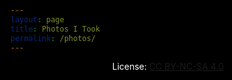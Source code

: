 ```yaml
---
layout: page
title: Photos I Took
permalink: /photos/
---
```

<script src="/assets/images.js"></script>

<style>
    /* no scroll bar */
    ::-webkit-scrollbar {
        display: none;
    }

    /* dark theme baby */
    body {
        background: rgba(0,0,0,0) !important;
    }
    html {
        background: #000;
    }
    h1, h2, h3 {
        color: #FFF !important;
    }
    a {
        white-space: nowrap !important;
    }
    .wrapper-footer {
        background: #222 !important;
    }

    /* filter */
    #filter {
        background-image: url(/images/grain.png);
        background-size: 400px 400px;
        height: 0%;
        height: calc(100% - 111px);
        margin-top: 111px;
        width: 100%;
        position: absolute;
        top: 0;
        left: 0;
        opacity: 1;
        filter: contrast(1.5);
        mix-blend-mode: overlay !important;
    }
    @media screen#filter {
    mix-blend-mode: normal !important;
    }
    /* styling photo list */
    #photo-list {
        width: 100%;
        width: calc(100% + 20px);
        margin-top: -30px;
        margin-left: -10px;
    }
    .photo-children {
        max-width: 666px;
        text-align: center;
        margin: auto;
        margin-top: 50px;
        margin-bottom: 50px;
    }
    .photo-children>p{
        margin: 0;
        text-align: center;
        color: #aaa;
        font-size: 80%;
        padding: 0 20px;
    }
    .photo-des{
        opacity: 0.999;
    }
    .photo-date{
        font-size: 50%;
        opacity: 0.5;
        margin-top: 2px;
    }
    .photo-image{
        max-height: 666px;
    }
</style>

<div id="filter"></div>
<p id="hero-title" style="color: #fff;text-align: center;">License: <a href="https://creativecommons.org/licenses/by-nc-sa/4.0/" target="_blank">CC BY-NC-SA 4.0</a></p>
<div id="photo-list"></div>

<script>
    // utility
    function timeDifference(previous, current = Date.now()) {
        var msPerMinute = 60 * 1000;
        var msPerHour = msPerMinute * 60;
        var msPerDay = msPerHour * 24;
        var msPerMonth = msPerDay * 30;
        var msPerYear = msPerDay * 365;
        var elapsed = current - previous;
        if (elapsed <= 0) {
            return "not long ago";
        } else if (elapsed < msPerMinute) {
            return Math.round(elapsed/1000) + ' second'+((Math.round(elapsed/1000)>1)?'s':'')+' ago';   
        } else if (elapsed < msPerHour) {
            return Math.round(elapsed/msPerMinute) + ' minute'+((Math.round(elapsed/msPerMinute)>1)?'s':'')+' ago';   
        } else if (elapsed < msPerDay ) {
            return Math.round(elapsed/msPerHour) + ' hour'+((Math.round(elapsed/msPerHour)>1)?'s':'')+' ago';   
        } else if (elapsed < msPerMonth) {
            return Math.round(elapsed/msPerDay) + ' day'+((Math.round(elapsed/msPerDay)>1)?'s':'')+' ago';   
        } else if (elapsed < msPerYear) {
            return Math.round(elapsed/msPerMonth) + ' month'+((Math.round(elapsed/msPerMonth)>1)?'s':'')+' ago';   
        } else {
            return Math.round(elapsed/msPerYear) + ' year'+((Math.round(elapsed/msPerYear)>1)?'s':'')+' ago';   
        }
    }
    // search by index
    function searchByIndex(listName = "imageList", targetIndex, removeFound = false) {
        for (let i = 0; i < window[listName].length; i++) { 
            if (window[listName][i].index == targetIndex) {
                var foundItem = window[listName][i];
                if (removeFound) {
                    window[listName].splice(i, 1);
                }
                return foundItem;
            }
        }
        return false;
    }
    // search by parent
    function searchByParent(listName = "hiddenList", targetParent) {
        var listOfFound = [];
        for (let i = 0; i < window[listName].length; i++) { 
            if (window[listName][i].parent == targetParent) {
                listOfFound.push(window[listName][i]);
            }
        }
        if (listOfFound.length > 0) {
            return listOfFound;
        } else {
            return false;
        }
    }

    // parse image list
    var loadCount = 0;
    var imageListUsed = [];
    function loadImageList(targetIndex, trueIndex = false, listName = "imageList") {
        loadCount++;

        // doc scroll position
        var currentPos = document.documentElement.scrollTop;

        // remove step loader
        while (document.getElementsByClassName("lazy-load-toggle").length > 0) {
            document.getElementsByClassName("lazy-load-toggle")[0].remove();
        }

        // load images
        var count = 0;
        var prevDes = "";
        do {
            count++;
            if (targetIndex) {
                if (trueIndex) {
                    var item = window[listName][targetIndex];
                    window[listName].splice(targetIndex, 1);
                } else {
                    var item = searchByIndex(listName, targetIndex, removeFound = true);
                }
                count = window.loadLimit;
                loadCount = 0;
            } else {
                var item = window[listName].shift();
            }
            // backup
            imageListUsed.push(item);

            // build date field
            // get parent date if hidden
            if (item.skip && !item.date && item.parent > 0) {
                var parent = searchByIndex("imageList", item.parent, removeFound = false);
                if (!parent) {
                    parent = searchByIndex("imageListUsed", item.parent, removeFound = false);
                }
                if (parent) {
                    item.date = parent.date;
                }
            }
            // form base
            if (item.date) {
                var dateHtml = timeDifference(Date.parse(item.date));
            } else {
                var dateHtml = `date unknown`;
            }
            // add special tag for hidden
            if (item.skip && !urlParm.get('loadCollection')) {
                dateHtml = "🌟 Hidden Item - " + dateHtml;
            }
            if (item.parent == 0 && item.subs.split("|").length <= 1) {
                dateHtml = "🌟🌟" + dateHtml;
            }
            // finalise date
            dateHtml = `<p class="photo-date" photoTimestamp="`+item.date+`">` + dateHtml + ` <span class="click-to-share" photoId="`+item.index+`" style="cursor: pointer; padding-left: 3px;"> 🔗 </span></p>`

            // build reference field
            if (item.ref) {
                var refHtml = " <a href='"+item.ref+"' target='_blank'>view more</a>";
            } else if (item.skip && (item.parent > 0 || (item.parent == 0 && item.subs.split("|").length > 1)) && !urlParm.get('loadCollection')) {
                var collectionLink = "/photos?loadCollection=" + item.parent;
                if (item.subs) {
                    collectionLink = collectionLink + "&subEntries=" + item.subs;
                }
                var refHtml = " <a href='"+collectionLink+"'>view related</a>";
            } else {
                var refHtml = "";
            }

            // build discriptions
            if (!urlParm.get('loadCollection') || refHtml || (!item.skip && !item.parent) || prevDes != item.des) {
                var desHtml = `<p class="photo-des">`+item.des+refHtml+`</p>`;
                prevDes = item.des;
            } else {
                var desHtml = "";
            }

            // append base
            if (!item.url.match(/^https:\/\//g)) {
                item.url = storageBase + item.url;
            }

            var child = `
                <div class="photo-children">
                    <img class="photo-image" src="`+item.url+`"/>
                    `+desHtml+`
                    `+dateHtml+`
                </div>
            `;
            document.getElementById("photo-list").insertAdjacentHTML('beforeend', child);
        } while (count < window.loadLimit && window[listName].length > 0);

        // share buttons
        Array.prototype.forEach.call(document.getElementsByClassName("click-to-share"), function(element) {
            element.replaceWith(element.cloneNode(true));
        });
        Array.prototype.forEach.call(document.getElementsByClassName("click-to-share"), function(element) {
            element.addEventListener("click", function(){
                var link = window.location.protocol + "//" + window.location.host + "/photos/?loadSingle=" + element.getAttribute("photoId");
                if (item.skip) {
                    link = link + "&hidden=yes";
                }
                console.log(link);
                navigator.clipboard.writeText(link).then(function(){
                    alert("link copied");
                });
            });
        });

        // append bottom links
        if (window[listName].length > 0) {
            // append load more
            document.getElementById("photo-list").insertAdjacentHTML('beforeend', `<div class="lazy-load-toggle" style="text-align:center; font-size: 130%;"><a class="no-underline" id="lazy-load-more">Load More</a></div>`);
            document.getElementById("lazy-load-more").addEventListener("click", function(){
                document.getElementsByClassName("site-avatar")[0].setAttribute("href", "/photos?loadRandom=yes");
                window.loadLimit = 5;
                loadImageList();
            });

            // append "load all" after the 1st try
            if (loadCount > 1) {
                document.getElementById("photo-list").insertAdjacentHTML('beforeend', `<div class="lazy-load-toggle" style="text-align:center;"><a class="no-underline" id="lazy-load-all" style="filter: saturate(0); font-size: 80%; margin-top: 10px;">Load All (`+window[listName].length+`)</a></div>`);
                document.getElementById("lazy-load-all").addEventListener("click", function(){
                    document.getElementsByClassName("site-avatar")[0].setAttribute("href", "/photos?loadRandom=yes");
                    loadAll();
                });
            }
            
        } else {
            // fuck you adobe portfolio
            document.getElementById("photo-list").insertAdjacentHTML('beforeend', `<div id="the-end" style="text-align:center; font-size: 130%;"><a class="no-underline" href="/photos?loadRandom=yes" style="filter: saturate(0);">The End</a></div>`);
        }

        // repos
        document.documentElement.scrollTop = currentPos;
    }


    // load all easter egg
    // loadAll
    function loadAll(hidden = false) {
        if (toRemove = document.getElementsByClassName("random-toggle")[0]) {
            toRemove.remove();
        }
        var loadTarget = "imageList";
        if (hidden) {
            loadTarget = "hiddenList";
        }
        window.loadLimit = window[loadTarget].length;
        loadImageList(false, false, loadTarget);
    }
    // type "all" -> load all
    window.addEventListener('keypress', (function() {
        var strToType = 'all',
            strTyped = '';
        return function(event) {
            var character = String.fromCharCode(event.which);
            strTyped += character;
            if (strToType.indexOf(strTyped) === -1) strTyped = '';
            else if (strTyped === strToType) {
                strTyped = '';
                loadAll();
            }
        };
    }()));
    // the dark side
    window.addEventListener('keypress', (function() {
        var strToType = 'iknowwhatiamdoing',
            strTyped = '';
        return function(event) {
            var character = String.fromCharCode(event.which);
            strTyped += character;
            if (strToType.indexOf(strTyped) === -1) strTyped = '';
            else if (strTyped === strToType) {
                strTyped = '';
                loadAll(true);
            }
        };
    }()));

    // fix noir incompa
    document.getElementById("filter").style.setProperty('mix-blend-mode', 'overlay', 'important');

    // check storage base and render
    var storageBase = "https://storage.beriru.wiki";
    var storageBackup = "https://raw.githubusercontent.com/5cf2a7d4bf6e4cdb64b37b7a03b9f2f7/storage/master";
    async function storageFallback() {
        var response = await fetch(storageBase);
        if (response.ok) {
          var content = await response.text();
          if (content != "of course it bloody works\n") {
            storageBase = storageBackup;
          }
        } else {
          storageBase = storageBackup;
        }
        console.log("Using: " + storageBase);
    }
    storageFallback();

    // handle url param
    const urlParm = new URLSearchParams(window.location.search);

    // default flag
    var defaultLoad = true

    // load specific
    if (loadIndex = urlParm.get('loadSingle')) {
        var targetList = "imageList";
        if (urlParm.get('hidden') == "yes") {
            targetList = "hiddenList";
        }
        if (loadIndex <= window[targetList].length) {
            loadImageList(loadIndex, false, targetList);
            document.getElementsByClassName("lazy-load-toggle")[0].insertAdjacentHTML("beforebegin", `
                    <div class="random-toggle" style="text-align:center; font-size: 130%;"><a class="no-underline" id="new-random">I'm Feeling Lucky</a></div>
                `);
            document.getElementById("new-random").addEventListener("click", function(){
                getRandom(true);
            });
            document.getElementById('lazy-load-more').innerText = "View Latest";
            document.getElementById('lazy-load-more').style.fontSize = "80%";
            document.getElementById('lazy-load-more').style.filter = "saturate(0)";
            defaultLoad = false;
        }
    }

    // load collection by parent index
    function getCollction(collectionIndex, subCollectionIndexs = []) {
        var collection = [];

        // get parent
        var parent = searchByIndex("imageList", collectionIndex, removeFound = false);
        if (parent) {
            collection.push(parent);
        }

        // get children
        if (subCollectionIndexs.length > 0 && collectionIndex == 0) {
            subCollectionIndexs.forEach(function(index){
                var children = searchByIndex("hiddenList", index, removeFound = true);
                if (children) {
                    collection.push(children);
                }
            });
        } else {
            var childrens = searchByParent("hiddenList", collectionIndex);
            if (childrens.length > 0) {
                collection = collection.concat(childrens);
            }
        }

        // return
        return collection;
    }
    var collectionList = [];
    if (collectionIndex = urlParm.get('loadCollection')) {
        if (collectionIndex <= imageList.length && collectionIndex >= 0) {
            if (collectionIndex == 0 && urlParm.get('subEntries')) {
                var subEntries = urlParm.get('subEntries').split("|");
                collectionList = getCollction(collectionIndex, subEntries);
            } else {
                collectionList = getCollction(collectionIndex);
            }

            // add collection link
            document.getElementById("the-end").insertAdjacentHTML("beforebegin", `
                <div  style="text-align:center; font-size: 130%; filter: saturate(0);"><a class="no-underline" id="copy-collection"> 🔗 </a></div>
            `);
            document.getElementById("copy-collection").addEventListener("click", function(){
                var link = window.location.href;
                console.log(link);
                navigator.clipboard.writeText(link).then(function(){
                    alert("collection link copied");
                });
            });

            // draw the list
            window.loadLimit = collectionList.length;
            loadImageList(targetIndex = false, trueIndex = false, listName = "collectionList");

            // prevent default
            defaultLoad = false;
        }
    }

    // load random one
    var hitNormal = 0;
    function getRandom(manual = false) {
        // remove current
        if (toRemove = document.getElementsByClassName("photo-children")[0]) {
            toRemove.remove();
        }

        // get random
        var targetList = "imageList";
        if (manual) {
            // probs
            var probNormal = 85;
            var probHidden = 15;

            // rand and min hit
            var loadTypeRand = Math.random() * (probNormal + probHidden - 1) + 1;
            hitNormal++;
            if (loadTypeRand > probNormal || hitNormal >= (probNormal / probHidden) * 2) {
                targetList = "hiddenList";
                hitNormal = 0;
            }
        }
        var loadTargetIndex = Math.random() * (window[targetList].length - 0) + 0;
        loadTargetIndex = Math.floor(loadTargetIndex);
        loadImageList(loadTargetIndex, true, targetList);

        // locate
        if (manual) {
            document.getElementsByClassName("photo-image")[0].addEventListener("load", function(){
                document.getElementsByClassName("photo-children")[0].scrollIntoView(); 
                window.scrollBy(0, -20);
            });
        }
         
        // add more random link
        if (toRemove = document.getElementsByClassName("random-toggle")[0]) {
            toRemove.remove();
        }
        if (imageList.length > 10) {
            document.getElementsByClassName("lazy-load-toggle")[0].insertAdjacentHTML("beforebegin", `
                <div class="random-toggle" style="text-align:center; font-size: 130%;"><a class="no-underline" id="new-random">I'm Feeling Lucky</a></div>
            `);
            document.getElementById("new-random").addEventListener("click", function(){
                getRandom(true);
            });
        }

        // adjust lazy load
        document.getElementById('lazy-load-more').innerText = "View Latest";
        document.getElementById('lazy-load-more').style.fontSize = "80%";
        document.getElementById('lazy-load-more').style.filter = "saturate(0)";
        document.getElementById('lazy-load-more').addEventListener("click", function(){
            if (toRemove = document.getElementsByClassName("random-toggle")[0]) {
                toRemove.remove();
            }
        });
    }
    if (urlParm.get('loadRandom') == "yes") {
        // do random
        getRandom();

        // adjust hero
        document.getElementById("hero-title").insertAdjacentHTML("afterend", `<p style="color: #fff;text-align: center;">Here is a random one:</p>`);

        // disable default
        defaultLoad = false;
    }

    // customise load limit
    if (cusLoadLimit = urlParm.get('loadLimit')) {
        if (cusLoadLimit > imageList.length || cusLoadLimit == 0) {
            window.loadLimit = imageList.length;
        } else {
            window.loadLimit = cusLoadLimit;
        }
    }

    // display external pic
    if (extImgSrc = urlParm.get('loadExt')) {
        defaultLoad = false;
        document.getElementsByTagName("h1")[0].remove();
        document.getElementById("hero-title").remove();
        var child = `
            <div class="photo-children">
                <img src="`+extImgSrc+`"/>
                <p class="photo-date">(external image)</p>
                <p class="photo-des"><a id="go-back">Close</a></p>
            </div>
        `;
        document.getElementById("photo-list").insertAdjacentHTML('beforeend', child);
        document.getElementById("go-back").addEventListener("click", function(){
            window.close();
        });
    }

    // alter avatar logic when it is not default or random
    if (!defaultLoad && urlParm.get('loadRandom') != "yes") {
        document.getElementsByClassName("site-avatar")[0].setAttribute("href", "/photos?loadRandom=yes");
    }

    // global default
    if (!imageList) {
        document.getElementById("photo-list").innerHTML = `<p style="color: #fff;text-align: center;">Something is not right, please refresh the page.</p>`
    } else if (defaultLoad) {
        // load first 10
        window.loadLimit = 5; // default
        loadImageList(false, false, "imageList");
    }

    
</script>